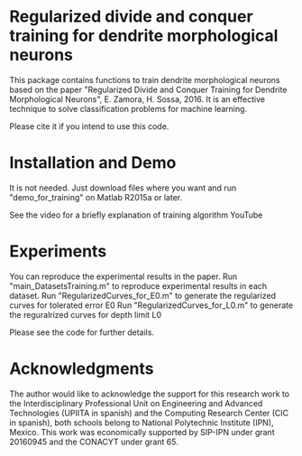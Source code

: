 # Regularized divide and conquer training for dendrite morphological neurons

This package contains functions to train dendrite morphological neurons based on the paper "Regularized Divide and Conquer Training for Dendrite Morphological Neurons", E. Zamora, H. Sossa, 2016. It is an effective technique to solve classification problems for machine learning. 

Please cite it if you intend to use this code. 

# Installation and Demo
It is not needed. Just download files where you want and run "demo_for_training" on Matlab R2015a or later.

See the video for a briefly explanation of training algorithm YouTube

# Experiments
You can reproduce the experimental results in the paper. 
Run "main_DatasetsTraining.m" to reproduce experimental results in each dataset.
Run "RegularizedCurves_for_E0.m" to generate the regularized curves for tolerated error E0
Run "RegularizedCurves_for_L0.m" to generate the reguralrized curves for depth limit L0

Please see the code for further details. 

# Acknowledgments
The author would like to acknowledge the support for this research work to the Interdisciplinary Professional Unit on Engineering and Advanced Technologies (UPIITA in spanish) and the Computing Research Center (CIC in spanish), both schools belong to National Polytechnic Institute (IPN), Mexico. This work was economically supported by SIP-IPN under grant 20160945 and the CONACYT under grant 65.
